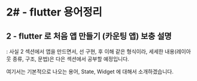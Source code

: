 # 2# - flutter 용어정리 
## 2 - flutter 로 처음 앱 만들기 (카운팅 앱) 보충 설명
: 사실 2 섹션에서 앱을 만드면서, 선 구현, 후 이해 같은 형식이라, 세세한 내용(레이아웃 종류, 구조, 문법)은 다은 섹션에서 공부할 예정입니다.

여기서는 기본적으로 나오는 용어, State, Widget 에 대해서 소개하겠습니다.